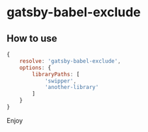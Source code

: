 # gatsby-babel-exclude

## How to use

```javascript
{
	resolve: 'gatsby-babel-exclude',
	options: {
		libraryPaths: [
			'swipper',
			'another-library'
		]
	}
}
```

Enjoy

